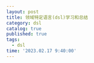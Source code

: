 ```yaml
---
layout: post
title: 领域特定语言(dsl)学习和总结
category: dsl
catalog: true
published: true
tags:
  - dsl
time: '2023.02.17 9:40:00'
---
```

